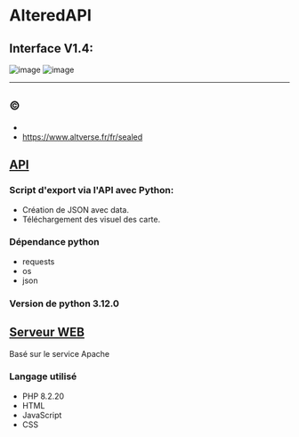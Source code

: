# AlteredAPI

## Interface V1.4:
![image](https://github.com/user-attachments/assets/336ee629-97c5-43a4-bd85-2e9ca36a6739)
![image](https://github.com/user-attachments/assets/7ff4115d-4479-4812-af84-acc1da0733fa)




---
## ©

  - 
  - https://www.altverse.fr/fr/sealed

## [API](https://github.com/tomlave/AlteredAPI/blob/main/AlteredAPI.py)
### Script d'export via l'API avec Python:

  - Création de JSON avec data.
  - Téléchargement des visuel des carte.

### Dépendance python

  - requests
  - os
  - json

### Version de python 3.12.0

## [Serveur WEB](https://github.com/tomlave/AlteredAPI/tree/main/AlteredSealed)

Basé sur le service Apache

### Langage utilisé

- PHP 8.2.20
- HTML
- JavaScript
- CSS
